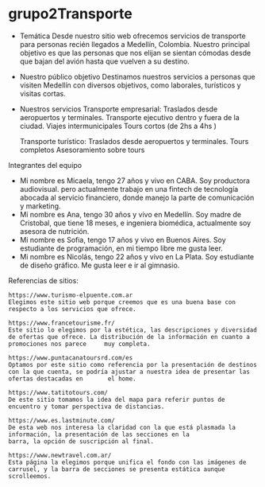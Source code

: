# grupo2Transporte

- Temática
    Desde nuestro sitio web ofrecemos servicios de transporte para personas recién llegados a Medellín, Colombia. 
    Nuestro principal objetivo es que las personas que nos elijan se sientan cómodas desde que bajan del avión hasta que vuelven a su destino. 
    
- Nuestro público objetivo 
    Destinamos nuestros servicios a personas que visiten Medellín con diversos objetivos, como laborales, turísticos y visitas cortas. 

- Nuestros servicios 
    Transporte empresarial: 
    Traslados desde aeropuertos y terminales. 
    Transporte ejecutivo dentro y fuera de la ciudad. 
    Viajes intermunicipales
    Tours cortos (de 2hs a 4hs )

    Transporte turístico:
    Traslados desde aeropuertos y terminales.
    Tours completos
    Asesoramiento sobre tours 

Integrantes del equipo
- Mi nombre es Micaela, tengo 27 años y vivo en CABA. Soy productora audiovisual. pero actualmente trabajo en una fintech de tecnología abocada al servicio financiero, donde manejo la parte de comunicación y marketing.
- Mi nombre es Ana, tengo 30 años y vivo en Medellín. Soy madre de Cristobal, que tiene 18 meses, e ingeniera biomédica, actualmente soy asesora de nutrición. 
- Mi nombre es Sofia, tengo 17 años y vivo en Buenos Aires. Soy estudiante de programación, en mi tiempo libre me gusta leer. 
- Mi nombre es Nicolás, tengo 22 años y vivo en La Plata. Soy estudiante de diseño gráfico. Me gusta leer e ir al gimnasio.

Referencias de sitios:

    https://www.turismo-elpuente.com.ar 
    Elegimos este sitio web porque creemos que es una buena base con respecto a los servicios que ofrece.

    https://www.francetourisme.fr/
    Este sitio lo elegimos por la estética, las descripciones y diversidad de ofertas que ofrece. La distribución de la información en cuanto a promociones nos parece     muy completa.  

    https://www.puntacanatoursrd.com/es
    Optamos por este sitio como referencia por la presentación de destinos con la que cuenta, se podría ajustar a nuestra idea de presentar las ofertas destacadas en       el home. 

    https://www.tatitotours.com/
    De este sitio tomamos la idea del mapa para referir puntos de encuentro y tomar perspectiva de distancias. 

    https://www.es.lastminute.com/
    De esta web nos interesa la claridad con la que está plasmada la información, la presentación de las secciones en la 
    barra, la opción de suscripción al final. 

    https://www.newtravel.com.ar/
    Esta página la elegimos porque unifica el fondo con las imágenes de carrusel, y la barra de secciones se presenta estática aunque scrolleemos. 
